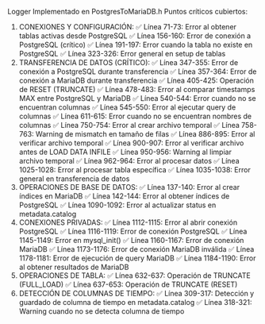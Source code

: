 Logger Implementado en PostgresToMariaDB.h
Puntos críticos cubiertos:

1. CONEXIONES Y CONFIGURACIÓN:
   ✅ Línea 71-73: Error al obtener tablas activas desde PostgreSQL
   ✅ Línea 156-160: Error de conexión a PostgreSQL (crítico)
   ✅ Línea 191-197: Error cuando la tabla no existe en PostgreSQL
   ✅ Línea 323-326: Error general en setup de tablas
2. TRANSFERENCIA DE DATOS (CRÍTICO):
   ✅ Línea 347-355: Error de conexión a PostgreSQL durante transferencia
   ✅ Línea 357-364: Error de conexión a MariaDB durante transferencia
   ✅ Línea 405-425: Operación de RESET (TRUNCATE)
   ✅ Línea 478-483: Error al comparar timestamps MAX entre PostgreSQL y MariaDB
   ✅ Línea 540-544: Error cuando no se encuentran columnas
   ✅ Línea 545-550: Error al ejecutar query de columnas
   ✅ Línea 611-615: Error cuando no se encuentran nombres de columnas
   ✅ Línea 750-754: Error al crear archivo temporal
   ✅ Línea 758-763: Warning de mismatch en tamaño de filas
   ✅ Línea 886-895: Error al verificar archivo temporal
   ✅ Línea 900-907: Error al verificar archivo antes de LOAD DATA INFILE
   ✅ Línea 950-956: Warning al limpiar archivo temporal
   ✅ Línea 962-964: Error al procesar datos
   ✅ Línea 1025-1028: Error al procesar tabla específica
   ✅ Línea 1035-1038: Error general en transferencia de datos
3. OPERACIONES DE BASE DE DATOS:
   ✅ Línea 137-140: Error al crear índices en MariaDB
   ✅ Línea 142-144: Error al obtener índices de PostgreSQL
   ✅ Línea 1090-1092: Error al actualizar status en metadata.catalog
4. CONEXIONES PRIVADAS:
   ✅ Línea 1112-1115: Error al abrir conexión PostgreSQL
   ✅ Línea 1116-1119: Error de conexión PostgreSQL
   ✅ Línea 1145-1149: Error en mysql_init()
   ✅ Línea 1160-1167: Error de conexión MariaDB
   ✅ Línea 1173-1176: Error de conexión MariaDB inválida
   ✅ Línea 1178-1181: Error de ejecución de query MariaDB
   ✅ Línea 1184-1190: Error al obtener resultados de MariaDB
5. OPERACIONES DE TABLA:
   ✅ Línea 632-637: Operación de TRUNCATE (FULL_LOAD)
   ✅ Línea 637-653: Operación de TRUNCATE (RESET)
6. DETECCIÓN DE COLUMNAS DE TIEMPO:
   ✅ Línea 309-317: Detección y guardado de columna de tiempo en metadata.catalog
   ✅ Línea 318-321: Warning cuando no se detecta columna de tiempo

